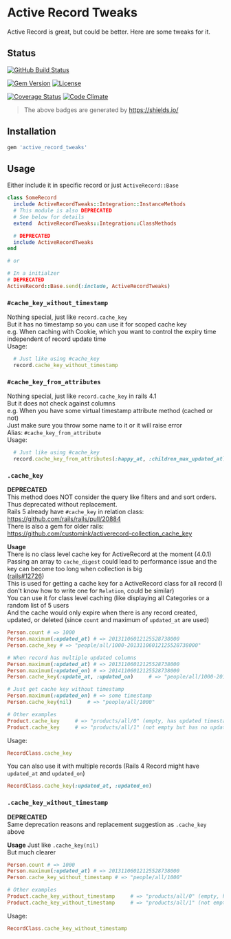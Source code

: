 # Active Record Tweaks

Active Record is great, but could be better. Here are some tweaks for it.


## Status

[![GitHub Build Status](https://img.shields.io/github/workflow/status/PikachuEXE/active_record_tweaks/Tests?style=flat-square)](https://github.com/PikachuEXE/active_record_tweaks/actions?query=workflow%3ATests)

[![Gem Version](http://img.shields.io/gem/v/active_record_tweaks.svg?style=flat-square)](http://badge.fury.io/rb/active_record_tweaks)
[![License](https://img.shields.io/github/license/PikachuEXE/active_record_tweaks.svg?style=flat-square)](http://badge.fury.io/rb/active_record_tweaks)

[![Coverage Status](http://img.shields.io/coveralls/PikachuEXE/active_record_tweaks.svg?style=flat-square)](https://coveralls.io/r/PikachuEXE/active_record_tweaks)
[![Code Climate](https://img.shields.io/codeclimate/maintainability/PikachuEXE/active_record_tweaks.svg?style=flat-square)](https://codeclimate.com/github/PikachuEXE/active_record_tweaks)

> The above badges are generated by https://shields.io/


## Installation

```ruby
gem 'active_record_tweaks'
```


## Usage

Either include it in specific record or just `ActiveRecord::Base`
```ruby
class SomeRecord
  include ActiveRecordTweaks::Integration::InstanceMethods
  # This module is also DEPRECATED
  # See below for details
  extend  ActiveRecordTweaks::Integration::ClassMethods

  # DEPRECATED
  include ActiveRecordTweaks
end 

# or

# In a initialzer
# DEPRECATED
ActiveRecord::Base.send(:include, ActiveRecordTweaks)
```


### `#cache_key_without_timestamp`
Nothing special, just like `record.cache_key`  
But it has no timestamp so you can use it for scoped cache key  
e.g. When caching with Cookie, which you want to control the expiry time independent of record update time  
Usage:
```ruby
  # Just like using #cache_key
  record.cache_key_without_timestamp
```


### `#cache_key_from_attributes`
Nothing special, just like `record.cache_key` in rails 4.1  
But it does not check against columns  
e.g. When you have some virtual timestamp attribute method (cached or not)  
Just make sure you throw some name to it or it will raise error  
Alias: `#cache_key_from_attribute`  
Usage:
```ruby
  # Just like using #cache_key
  record.cache_key_from_attributes(:happy_at, :children_max_updated_at)
```


### `.cache_key`

**DEPRECATED**  
This method does NOT consider the query like filters and and sort orders.  
Thus deprecated without replacement.  
Rails 5 already have `#cache_key` in relation class: https://github.com/rails/rails/pull/20884  
There is also a gem for older rails: https://github.com/customink/activerecord-collection_cache_key  

**Usage**  
There is no class level cache key for ActiveRecord at the moment (4.0.1)  
Passing an array to `cache_digest` could lead to performance issue and the key can become too long when collection is big  
([rails#12726](https://github.com/rails/rails/pull/12726))  
This is used for getting a cache key for a ActiveRecord class for all record (I don't know how to write one for `Relation`, could be similar)  
You can use it for class level caching (like displaying all Categories or a random list of 5 users  
And the cache would only expire when there is any record created, updated, or deleted (since `count` and maximum of `updated_at` are used)  
```ruby
Person.count # => 1000
Person.maximum(:updated_at) # => 20131106012125528738000
Person.cache_key # => "people/all/1000-20131106012125528738000"

# When record has multiple updated columns
Person.maximum(:updated_at) # => 20131106012125528738000
Person.maximum(:updated_on) # => 20141106012125528738000
Person.cache_key(:update_at, :updated_on)     # => "people/all/1000-20141106012125528738000" (not empty but has mutiple updated timestamp columns)

# Just get cache key without timestamp
Person.maximum(:updated_on) # => some timestamp
Person.cache_key(nil)     # => "people/all/1000"

# Other examples
Product.cache_key     # => "products/all/0" (empty, has updated timestamp columns or not)
Product.cache_key     # => "products/all/1" (not empty but has no updated timestamp columns)
```
Usage:
```ruby
RecordClass.cache_key
```
You can also use it with multiple records (Rails 4 Record might have `updated_at` and `updated_on`)
```ruby
RecordClass.cache_key(:updated_at, :updated_on)
```


### `.cache_key_without_timestamp`

**DEPRECATED**  
Same deprecation reasons and replacement suggestion as `.cache_key` above  

**Usage**
Just like `.cache_key(nil)`  
But much clearer
```ruby
Person.count # => 1000
Person.maximum(:updated_at) # => 20131106012125528738000
Person.cache_key_without_timestamp # => "people/all/1000"

# Other examples
Product.cache_key_without_timestamp     # => "products/all/0" (empty, has updated timestamp columns or not)
Product.cache_key_without_timestamp     # => "products/all/1" (not empty but has no updated timestamp columns)
```
Usage:
```ruby
RecordClass.cache_key_without_timestamp
```
